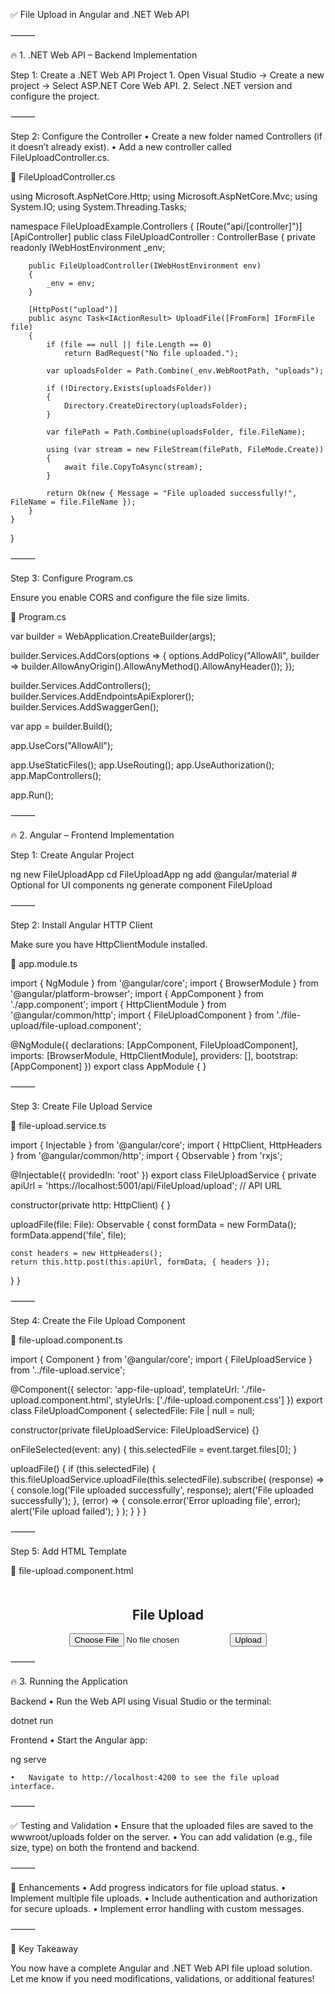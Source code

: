 ✅ File Upload in Angular and .NET Web API

⸻

🔥 1. .NET Web API – Backend Implementation

Step 1: Create a .NET Web API Project
	1.	Open Visual Studio → Create a new project → Select ASP.NET Core Web API.
	2.	Select .NET version and configure the project.

⸻

Step 2: Configure the Controller
	•	Create a new folder named Controllers (if it doesn’t already exist).
	•	Add a new controller called FileUploadController.cs.

📌 FileUploadController.cs

using Microsoft.AspNetCore.Http;
using Microsoft.AspNetCore.Mvc;
using System.IO;
using System.Threading.Tasks;

namespace FileUploadExample.Controllers
{
    [Route("api/[controller]")]
    [ApiController]
    public class FileUploadController : ControllerBase
    {
        private readonly IWebHostEnvironment _env;

        public FileUploadController(IWebHostEnvironment env)
        {
            _env = env;
        }

        [HttpPost("upload")]
        public async Task<IActionResult> UploadFile([FromForm] IFormFile file)
        {
            if (file == null || file.Length == 0)
                return BadRequest("No file uploaded.");

            var uploadsFolder = Path.Combine(_env.WebRootPath, "uploads");

            if (!Directory.Exists(uploadsFolder))
            {
                Directory.CreateDirectory(uploadsFolder);
            }

            var filePath = Path.Combine(uploadsFolder, file.FileName);

            using (var stream = new FileStream(filePath, FileMode.Create))
            {
                await file.CopyToAsync(stream);
            }

            return Ok(new { Message = "File uploaded successfully!", FileName = file.FileName });
        }
    }
}



⸻

Step 3: Configure Program.cs

Ensure you enable CORS and configure the file size limits.

📌 Program.cs

var builder = WebApplication.CreateBuilder(args);

builder.Services.AddCors(options =>
{
    options.AddPolicy("AllowAll",
        builder => builder.AllowAnyOrigin().AllowAnyMethod().AllowAnyHeader());
});

builder.Services.AddControllers();
builder.Services.AddEndpointsApiExplorer();
builder.Services.AddSwaggerGen();

var app = builder.Build();

app.UseCors("AllowAll");

app.UseStaticFiles();
app.UseRouting();
app.UseAuthorization();
app.MapControllers();

app.Run();



⸻

🔥 2. Angular – Frontend Implementation

Step 1: Create Angular Project

ng new FileUploadApp
cd FileUploadApp
ng add @angular/material  # Optional for UI components
ng generate component FileUpload



⸻

Step 2: Install Angular HTTP Client

Make sure you have HttpClientModule installed.

📌 app.module.ts

import { NgModule } from '@angular/core';
import { BrowserModule } from '@angular/platform-browser';
import { AppComponent } from './app.component';
import { HttpClientModule } from '@angular/common/http';
import { FileUploadComponent } from './file-upload/file-upload.component';

@NgModule({
  declarations: [AppComponent, FileUploadComponent],
  imports: [BrowserModule, HttpClientModule],
  providers: [],
  bootstrap: [AppComponent]
})
export class AppModule { }



⸻

Step 3: Create File Upload Service

📌 file-upload.service.ts

import { Injectable } from '@angular/core';
import { HttpClient, HttpHeaders } from '@angular/common/http';
import { Observable } from 'rxjs';

@Injectable({
  providedIn: 'root'
})
export class FileUploadService {
  private apiUrl = 'https://localhost:5001/api/FileUpload/upload';  // API URL

  constructor(private http: HttpClient) { }

  uploadFile(file: File): Observable<any> {
    const formData = new FormData();
    formData.append('file', file);

    const headers = new HttpHeaders();
    return this.http.post(this.apiUrl, formData, { headers });
  }
}



⸻

Step 4: Create the File Upload Component

📌 file-upload.component.ts

import { Component } from '@angular/core';
import { FileUploadService } from '../file-upload.service';

@Component({
  selector: 'app-file-upload',
  templateUrl: './file-upload.component.html',
  styleUrls: ['./file-upload.component.css']
})
export class FileUploadComponent {
  selectedFile: File | null = null;

  constructor(private fileUploadService: FileUploadService) {}

  onFileSelected(event: any) {
    this.selectedFile = event.target.files[0];
  }

  uploadFile() {
    if (this.selectedFile) {
      this.fileUploadService.uploadFile(this.selectedFile).subscribe(
        (response) => {
          console.log('File uploaded successfully', response);
          alert('File uploaded successfully');
        },
        (error) => {
          console.error('Error uploading file', error);
          alert('File upload failed');
        }
      );
    }
  }
}



⸻

Step 5: Add HTML Template

📌 file-upload.component.html

<div style="text-align: center; margin-top: 50px;">
  <h2>File Upload</h2>
  <input type="file" (change)="onFileSelected($event)" />
  <button (click)="uploadFile()" [disabled]="!selectedFile">Upload</button>
</div>



⸻

🔥 3. Running the Application

Backend
	•	Run the Web API using Visual Studio or the terminal:

dotnet run

Frontend
	•	Start the Angular app:

ng serve

	•	Navigate to http://localhost:4200 to see the file upload interface.

⸻

✅ Testing and Validation
	•	Ensure that the uploaded files are saved to the wwwroot/uploads folder on the server.
	•	You can add validation (e.g., file size, type) on both the frontend and backend.

⸻

🚀 Enhancements
	•	Add progress indicators for file upload status.
	•	Implement multiple file uploads.
	•	Include authentication and authorization for secure uploads.
	•	Implement error handling with custom messages.

⸻

🎯 Key Takeaway

You now have a complete Angular and .NET Web API file upload solution. Let me know if you need modifications, validations, or additional features!